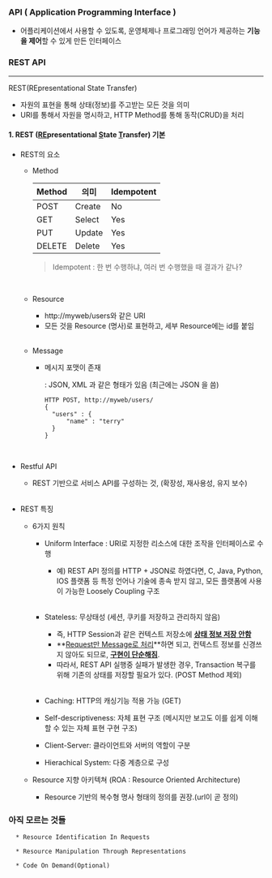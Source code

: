 ### API ( Application Programming Interface )

- 어플리케이션에서 사용할 수 있도록, 운영체제나 프로그래밍 언어가 제공하는 **기능을 제어**할 수 있게 만든 인터페이스

### REST API

---

REST(REpresentational State Transfer)

- 자원의 표현을 통해 상태(정보)를 주고받는 모든 것을 의미
- URI를 통해서 자원을 명시하고, HTTP Method를 통해 동작(CRUD)을 처리

#### 1. REST (<u>RE</u>presentational <u>S</u>tate <u>T</u>ransfer) 기본

- REST의 요소

  - Method

    | Method | 의미   | Idempotent |
    | ------ | ------ | ---------- |
    | POST   | Create | No         |
    | GET    | Select | Yes        |
    | PUT    | Update | Yes        |
    | DELETE | Delete | Yes        |

    > Idempotent : 한 번 수행하냐, 여러 번 수행했을 때 결과가 같나?

    <br>

  - Resource

    - http://myweb/users와 같은 URI
    - 모든 것을 Resource (명사)로 표현하고, 세부 Resource에는 id를 붙임

    <br>

  - Message

    - 메시지 포맷이 존재

      : JSON, XML 과 같은 형태가 있음 (최근에는 JSON 을 씀)

      ```text
      HTTP POST, http://myweb/users/
      {
      	"users" : {
      		"name" : "terry"
      	}
      }
      ```

    <br>

* Restful API

  - REST 기반으로 서비스 API를 구성하는 것, (확장성, 재사용성, 유지 보수) <br><br>

* REST 특징

  - 6가지 원칙

    - Uniform Interface : URI로 지정한 리소스에 대한 조작을 인터페이스로 수행

      - 예) REST API 정의를 HTTP + JSON로 하였다면, C, Java, Python, IOS 플랫폼 등 특정 언어나 기술에 종속 받지 않고, 모든 플랫폼에 사용이 가능한 Loosely Coupling 구조 <br><br>

    - Stateless: 무상태성 (세션, 쿠키를 저장하고 관리하지 않음)

      - 즉, HTTP Session과 같은 컨텍스트 저장소에 **<u>상태 정보 저장 안함</u>**
      - **<u>Request만 Message로 처리</u>**하면 되고, 컨텍스트 정보를 신경쓰지 않아도 되므로, **<u>구현이 단순해짐</u>**.
      - 따라서, REST API 실행중 실패가 발생한 경우, Transaction 복구를 위해 기존의 상태를 저장할 필요가 있다. (POST Method 제외)<br><br>

    - Caching: HTTP의 캐싱기능 적용 가능 (GET)
    - Self-descriptiveness: 자체 표현 구조 (메시지만 보고도 이를 쉽게 이해할 수 있는 자체 표현 구현 구조)
    - Client-Server: 클라이언트와 서버의 역할이 구분
    - Hierachical System: 다중 계층으로 구성

  - Resource 지향 아키텍쳐 (ROA : Resource Oriented Architecture)

    - Resource 기반의 복수형 명사 형태의 정의를 권장.(url이 곧 정의)

### 아직 모르는 것들

      * Resource Identification In Requests

      * Resource Manipulation Through Representations

      * Code On Demand(Optional)

